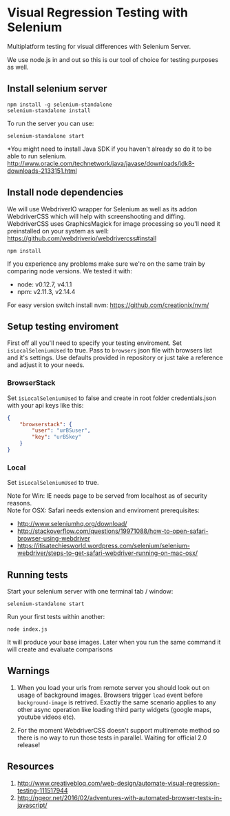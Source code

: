 # Visual Regression Testing with Selenium

Multiplatform testing for visual differences with Selenium Server.

We use node.js in and out so this is our tool of choice for testing purposes as well.


## Install selenium server

```
npm install -g selenium-standalone
selenium-standalone install
```

To run the server you can use: 
```
selenium-standalone start
```

*You might need to install Java SDK if you haven't already so do it to be able to run selenium. <br/>
http://www.oracle.com/technetwork/java/javase/downloads/jdk8-downloads-2133151.html

## Install node dependencies

We will use WebdriverIO wrapper for Selenium as well as its addon WebdriverCSS which will help with screenshooting and diffing. WebdriverCSS uses GraphicsMagick for image processing so you'll need it preinstalled on your system as well: https://github.com/webdriverio/webdrivercss#install

```
npm install
```

If you experience any problems make sure we're on the same train by comparing node versions. We tested it with:
- node: v0.12.7, v4.1.1
- npm:  v2.11.3, v2.14.4

For easy version switch install nvm:
https://github.com/creationix/nvm/


## Setup testing enviroment

First off all you'll need to specify your testing enviroment. 
 Set `isLocalSeleniumUsed` to true. Pass to `browsers` json file with browsers list and it's settings. Use defaults provided in repository or just take a reference and adjust it to your needs.

### BrowserStack

Set `isLocalSeleniumUsed` to false and create in root folder credentials.json with your api keys like this:
```JSON
{
   	"browserstack": {
     	"user": "urBSuser",
     	"key": "urBSkey"
  	}
}
```

### Local

Set `isLocalSeleniumUsed` to true.

Note for Win: IE needs page to be served from localhost as of security reasons. <br/>
Note for OSX: Safari needs extension and enviroment prerequisites:
- http://www.seleniumhq.org/download/
- http://stackoverflow.com/questions/19971088/how-to-open-safari-browser-using-webdriver
- https://itisatechiesworld.wordpress.com/selenium/selenium-webdriver/steps-to-get-safari-webdriver-running-on-mac-osx/

## Running tests

Start your selenium server with one terminal tab / window:
```
selenium-standalone start
```

Run your first tests within another:
```
node index.js
```

It will produce your base images. Later when you run the same command it will create and evaluate comparisons

## Warnings

1. When you load your urls from remote server you should look out on usage of background images. Browsers trigger `load` event before `background-image` is retrived. Exactly the same scenario applies to any other async operation like loading third party widgets (google maps, youtube videos etc). 

2. For the moment WebdriverCSS doesn't support multiremote method so there is no way to run those tests in parallel. Waiting for official 2.0 release!

## Resources

1. http://www.creativebloq.com/web-design/automate-visual-regression-testing-111517944
2. http://ngeor.net/2016/02/adventures-with-automated-browser-tests-in-javascript/